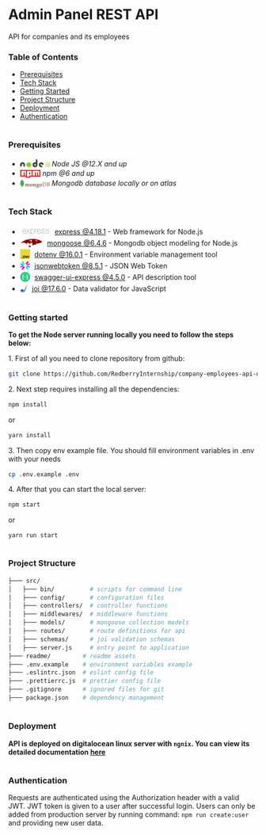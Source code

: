 # Admin Panel REST API

API for companies and its employees

### Table of Contents

- [Prerequisites](#prerequisites)
- [Tech Stack](#tech-stack)
- [Getting Started](#getting-started)
- [Project Structure](#project-structure)
- [Deployment](#deployment)
- [Authentication](#authentication)

#

### Prerequisites

- <img src="./readme/assets/node.svg" height="17" style="position: relative; top: 2px"/> _Node JS @12.X and up_
- <img src="./readme/assets/npm.png" height="16" style="position: relative; top: 4px"> _npm @6 and up_
- <img src="./readme/assets/mongodb.png" height="17" style="position: relative; top: 4px"> _Mongodb database locally or on atlas_

#

### Tech Stack

- <img src="readme/assets/express.png" height="20" style="position: relative; top: 4px" /> [express @4.18.1](https://expressjs.com/) - Web framework for Node.js
- <img src="readme/assets/mongoose.png" height="20" style="position: relative; top: 4px; margin-right: 5px" /> [mongoose @6.4.6](https://mongoosejs.com/) - Mongodb object modeling for Node.js
- <img src="readme/assets/dotenv.png" height="20" style="position: relative; top: 4px; margin-right: 5px" /> [dotenv @16.0.1](https://www.npmjs.com/package/dotenv) - Environment variable management tool
- <img src="readme/assets/jwt.svg" height="20" style="position: relative; top: 4px; margin-right: 5px" /> [jsonwebtoken @8.5.1](https://jwt.io/) - JSON Web Token
- <img src="readme/assets/swagger.png" height="20" style="position: relative; top: 4px; margin-right: 5px" /> [swagger-ui-express @4.5.0](https://swagger.io/) - API description tool
- <img src="readme/assets/joi.png" height="20" style="position: relative; top: 4px; margin-right: 5px" /> [joi @17.6.0](https://joi.dev/) - Data validator for JavaScript

#

### Getting started

**To get the Node server running locally you need to follow the steps below:**

1\. First of all you need to clone repository from github:

```sh
git clone https://github.com/RedberryInternship/company-employees-api-otomamatsashvili.git
```

2\. Next step requires installing all the dependencies:

```sh
npm install
```

or

```sh
yarn install
```

3\. Then copy env example file. You should fill environment variables in .env with your needs

```sh
cp .env.example .env
```

4\. After that you can start the local server:

```sh
npm start
```

or

```
yarn run start
```

#

### Project Structure

```bash
├─── src/
│   ├─── bin/          # scripts for command line
│   ├─── config/       # configuration files
│   ├─── controllers/  # controller functions
│   ├─── middlewares/  # middleware functions
│   ├─── models/       # mongoose collection models
│   ├─── routes/       # route definitions for api
│   ├─── schemas/      # joi validation schemas
│   ├─── server.js     # entry point to application
├─── readme/         # readme assets
├─── .env.example    # environment variables example
├─── .eslintrc.json  # eslint config file
├─── .prettierrc.js  # prettier config file
├─── .gitignore      # ignored files for git
├─── package.json    # dependency management
```

#

### Deployment

**API is deployed on digitalocean linux server with `ngnix`. You can view its detailed documentation [here](https://employee-companies-api.otar.redberryinternship.ge/api-docs/)**

#

### Authentication

Requests are authenticated using the Authorization header with a valid JWT. JWT token is given to a user after successful login. Users can only be added from production server by running command: `npm run create:user` and providing new user data.
